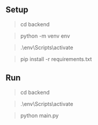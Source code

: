 ## Setup

> cd backend

> python -m venv env

> .\env\Scripts\activate

> pip install -r requirements.txt

## Run

> cd backend

> .\env\Scripts\activate

> python main.py
